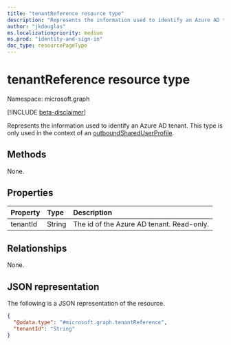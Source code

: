 ```yaml
---
title: "tenantReference resource type"
description: "Represents the information used to identify an Azure AD tenant."
author: "jkdouglas"
ms.localizationpriority: medium
ms.prod: "identity-and-sign-in"
doc_type: resourcePageType
---
```


# tenantReference resource type

Namespace: microsoft.graph

[!INCLUDE [beta-disclaimer](../../includes/beta-disclaimer.md)]

Represents the information used to identify an Azure AD tenant. This type is only used in the context of an [outboundSharedUserProfile](../resources/outboundshareduserprofile.md).

## Methods

None.

## Properties

|Property|Type|Description|
|:---|:---|:---|
| tenantId | String | The id of the Azure AD tenant. Read-only. |

## Relationships

None.

## JSON representation

The following is a JSON representation of the resource.
<!-- {
  "blockType": "resource",
  "keyProperty": "tenantId",
  "@odata.type": "microsoft.graph.tenantReference",
  "openType": false
}
-->

``` json
{
  "@odata.type": "#microsoft.graph.tenantReference",
  "tenantId": "String"
}
```
